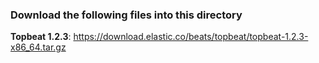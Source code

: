 ### Download the following files into this directory

**Topbeat 1.2.3**: https://download.elastic.co/beats/topbeat/topbeat-1.2.3-x86_64.tar.gz
